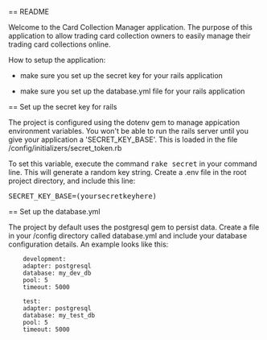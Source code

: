 == README

Welcome to the Card Collection Manager application. The purpose of this application to allow trading card collection owners to easily manage their trading card collections online.

How to setup the application:

* make sure you set up the secret key for your rails application

* make sure you set up the database.yml file for your rails application

== Set up the secret key for rails

The project is configured using the dotenv gem to manage appication environment variables. You won't be able to run the rails server until you give your application a 'SECRET_KEY_BASE'. This is loaded in the file /config/initializers/secret_token.rb

To set this variable, execute the command <tt>rake secret</tt> in your command line. This will generate a random key string. Create a .env file in the root project directory, and include this line: 

<tt>SECRET_KEY_BASE=(yoursecretkeyhere)</tt>

== Set up the database.yml

The project by default uses the postgresql gem to persist data. Create a file in your /config directory called database.yml and include your database configuration details. An example looks like this:

```
	development:
  	adapter: postgresql
  	database: my_dev_db
  	pool: 5
  	timeout: 5000

	test:
  	adapter: postgresql
  	database: my_test_db
  	pool: 5
  	timeout: 5000
```
